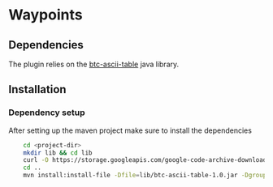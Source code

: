 # Waypoints

## Dependencies

The plugin relies on the
[btc-ascii-table](https://code.google.com/archive/p/java-ascii-table/)
java library.

## Installation


### Dependency setup
After setting up the maven project make sure to install the dependencies
```bash
    cd <project-dir>
    mkdir lib && cd lib
    curl -O https://storage.googleapis.com/google-code-archive-downloads/v2/code.google.com/java-ascii-table/btc-ascii-table-1.0.jar
    cd ..
    mvn install:install-file -Dfile=lib/btc-ascii-table-1.0.jar -DgroupId=com.bethecoder -DartifactId=ascii-table -Dversion=1.0 -Dpackaging=jar
```
